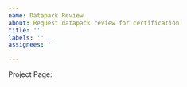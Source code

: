 ```yaml
---
name: Datapack Review
about: Request datapack review for certification
title: ''
labels: ''
assignees: ''

---
```


Project Page: <url>
